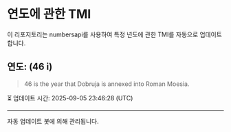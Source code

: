 
# 연도에 관한 TMI

이 리포지토리는 numbersapi를 사용하여 특정 년도에 관한 TMI를 자동으로 업데이트합니다.

## 연도: (46 i)
> 46 is the year that Dobruja is annexed into Roman Moesia.

⏳ 업데이트 시간: 2025-09-05 23:46:28 (UTC)

---
자동 업데이트 봇에 의해 관리됩니다.
